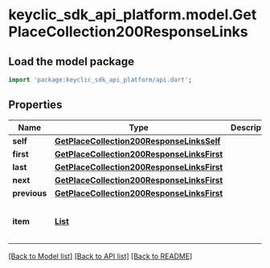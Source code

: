 # keyclic_sdk_api_platform.model.GetPlaceCollection200ResponseLinks

## Load the model package
```dart
import 'package:keyclic_sdk_api_platform/api.dart';
```

## Properties
Name | Type | Description | Notes
------------ | ------------- | ------------- | -------------
**self** | [**GetPlaceCollection200ResponseLinksSelf**](GetPlaceCollection200ResponseLinksSelf.md) |  | [optional] 
**first** | [**GetPlaceCollection200ResponseLinksFirst**](GetPlaceCollection200ResponseLinksFirst.md) |  | [optional] 
**last** | [**GetPlaceCollection200ResponseLinksFirst**](GetPlaceCollection200ResponseLinksFirst.md) |  | [optional] 
**next** | [**GetPlaceCollection200ResponseLinksFirst**](GetPlaceCollection200ResponseLinksFirst.md) |  | [optional] 
**previous** | [**GetPlaceCollection200ResponseLinksFirst**](GetPlaceCollection200ResponseLinksFirst.md) |  | [optional] 
**item** | [**List<GetPlaceCollection200ResponseLinksSelf>**](GetPlaceCollection200ResponseLinksSelf.md) |  | [optional] [default to const []]

[[Back to Model list]](../README.md#documentation-for-models) [[Back to API list]](../README.md#documentation-for-api-endpoints) [[Back to README]](../README.md)



